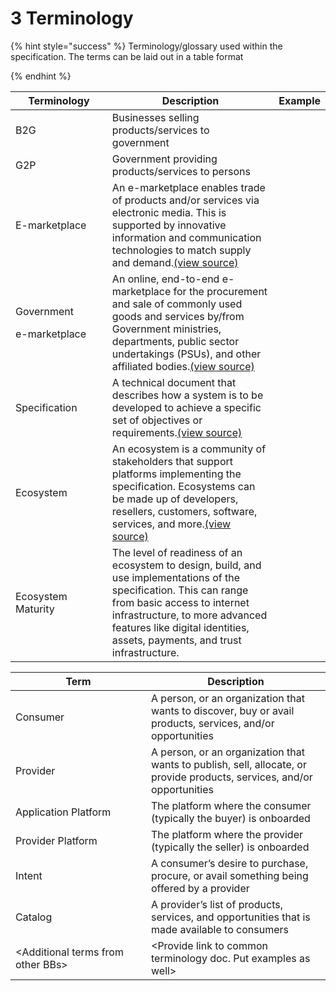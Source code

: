 # 3 Terminology

{% hint style="success" %}
Terminology/glossary used within the specification. The terms can be laid out in a table format


{% endhint %}

<table><thead><tr><th width="162">Terminology</th><th width="315.6666666666667">Description</th><th>Example</th></tr></thead><tbody><tr><td>B2G</td><td>Businesses selling products/services to government</td><td></td></tr><tr><td>G2P</td><td>Government providing products/services to persons</td><td></td></tr><tr><td>E-marketplace</td><td>An e-marketplace enables trade of products and/or services via electronic media. This is supported by innovative information and communication technologies to match supply and demand.<a href="https://www.igi-global.com/dictionary/small-business-collaboration-through-electronic/8848">(view source)</a></td><td></td></tr><tr><td><p>Government</p><p>e-marketplace</p></td><td>An online, end-to-end e-marketplace for the procurement and sale of commonly used goods and services by/from Government ministries, departments, public sector undertakings (PSUs), and other affiliated bodies.<a href="https://assets-bg.gem.gov.in/resources/pdf/GeM_handbook.pdf">(view source)</a></td><td></td></tr><tr><td>Specification</td><td>A technical document that describes how a system is to be developed to achieve a specific set of objectives or requirements.<a href="https://www.pluralsight.com/guides/read-and-understand-architectural-design-specifications-with-agile">(view source)</a></td><td></td></tr><tr><td>Ecosystem</td><td>An ecosystem is a community of stakeholders that support platforms implementing the specification. Ecosystems can be made up of developers, resellers, customers, software, services, and more.<a href="https://www.appdirect.com/resources/glossary/software-ecosystem">(view source)</a></td><td></td></tr><tr><td>Ecosystem Maturity</td><td>The level of readiness of an ecosystem to design, build, and use implementations of the specification. This can range from basic access to internet infrastructure, to more advanced features like digital identities, assets, payments, and trust infrastructure.</td><td></td></tr></tbody></table>

<table data-header-hidden><thead><tr><th width="201">Term</th><th>Description</th></tr></thead><tbody><tr><td>Consumer</td><td>A person, or an organization that wants to discover, buy or avail products, services, and/or opportunities</td></tr><tr><td>Provider</td><td>A person, or an organization that wants to publish, sell, allocate, or provide products, services, and/or opportunities</td></tr><tr><td>Application Platform</td><td>The platform where the consumer (typically the buyer) is onboarded</td></tr><tr><td>Provider Platform</td><td>The platform where the provider (typically the seller) is onboarded</td></tr><tr><td>Intent</td><td>A consumer’s desire to purchase, procure, or avail something being offered by a provider</td></tr><tr><td>Catalog</td><td>A provider’s list of products, services, and opportunities that is made available to consumers</td></tr><tr><td>&#x3C;Additional terms from other BBs></td><td>&#x3C;Provide link to common terminology doc. Put examples as well></td></tr></tbody></table>

